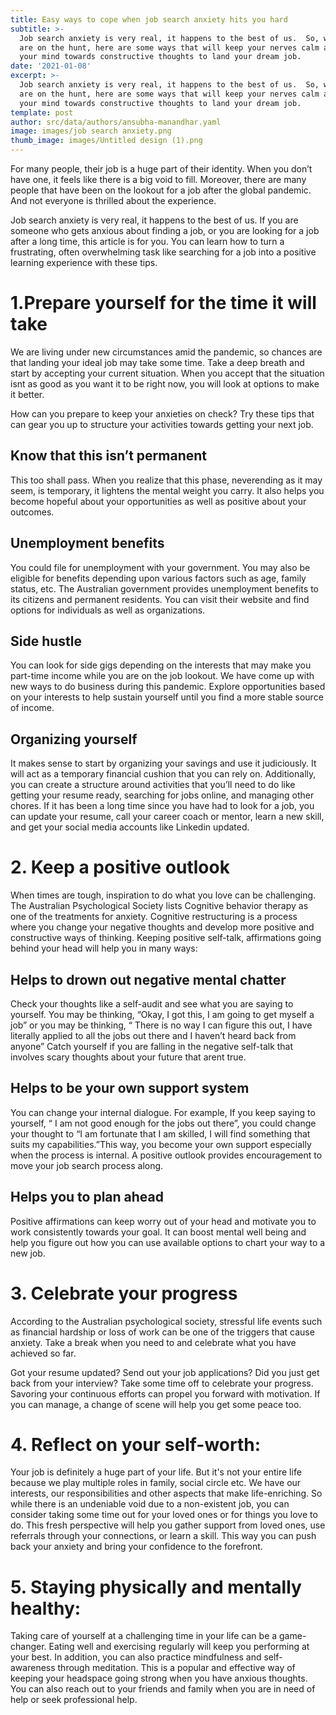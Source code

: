 ```yaml
---
title: Easy ways to cope when job search anxiety hits you hard
subtitle: >-
  Job search anxiety is very real, it happens to the best of us.  So, while you
  are on the hunt, here are some ways that will keep your nerves calm and set
  your mind towards constructive thoughts to land your dream job. 
date: '2021-01-08'
excerpt: >-
  Job search anxiety is very real, it happens to the best of us.  So, while you
  are on the hunt, here are some ways that will keep your nerves calm and set
  your mind towards constructive thoughts to land your dream job. 
template: post
author: src/data/authors/ansubha-manandhar.yaml
image: images/job search anxiety.png
thumb_image: images/Untitled design (1).png
---
```

For many people, their job is a huge part of their identity. When you don’t have one, it feels like there is a big void to fill. Moreover, there are many people that have been on the lookout for a job after the global pandemic. And not everyone is thrilled about the experience.

 Job search anxiety is very real, it happens to the best of us. If you are someone who gets anxious about finding a job, or you are looking for a job after a long time, this article is for you. You can learn how to turn a frustrating, often overwhelming task like searching for a job into a positive learning experience with these tips.

# 1.Prepare yourself for the time it will take 
We are living under new circumstances amid the pandemic, so chances are that landing your ideal job may take some time. Take a deep breath and start by accepting your current situation. When you accept that the situation isnt as good as you want it to be right now, you will look at options to make it better.

How can you prepare to keep your anxieties on check? Try these tips that can gear you up  to structure your activities towards getting your next job.

##  Know that this isn’t permanent 
This too shall pass. When you realize that this phase, neverending as it may seem, is temporary, it lightens the mental  weight you carry. It also helps you become hopeful about your opportunities as well as positive about your outcomes.

## Unemployment benefits
You could file for unemployment with your government. You may also be eligible for benefits depending upon various factors such as age, family status, etc. The Australian government provides unemployment benefits to its citizens and permanent residents. You can visit their website and find options for individuals as well as organizations. 

## Side hustle 
You can look for side gigs depending on the interests that may make you part-time income while you are on the job lookout. We have come up with new ways to do business during this pandemic. Explore opportunities based on your interests to help sustain yourself until you find a more stable source of income. 

## Organizing yourself 
It makes sense to start by organizing your savings and use it judiciously. It will act as a temporary financial cushion that you can rely on. Additionally, you can create a structure around activities that you’ll need to do like getting your resume ready, searching for jobs online, and managing other chores. If it has been a long time since you have had to look for a job, you can update your resume, call your career coach or mentor,  learn a new skill, and get your social media accounts like Linkedin updated. 


# 2. Keep a positive outlook
When times are tough, inspiration to do what you love can be challenging. The Australian Psychological Society lists Cognitive behavior therapy as one of the treatments for anxiety. Cognitive restructuring is a process where you change your negative thoughts and develop more positive and constructive ways of thinking. 
Keeping positive self-talk, affirmations going behind your head will help you in many ways:

## Helps to drown out negative mental chatter
Check your thoughts like a self-audit and see what you are saying to yourself. You may be thinking, “Okay, I got this, I am going to get myself a job” or you may be thinking, “ There is no way I can figure this out, I have literally applied to all the jobs out there and I haven’t heard back from anyone” Catch yourself if you are falling in the negative self-talk that involves scary thoughts about your future that arent true. 

## Helps to be your own support system
You can change your internal dialogue. For example, If you keep saying to yourself, “ I am not good enough for the jobs out there”, you could change your thought to  “I am fortunate that I am skilled, I will find something that suits my capabilities.”This way, you become your own support especially when the process is internal. A positive outlook provides encouragement to move your job search process along. 

## Helps you to plan ahead
Positive affirmations can keep worry out of your head and motivate you to work consistently towards your goal. It can boost mental well being and help you figure out how you can use available options to chart your way to a new job. 



# 3. Celebrate your progress
According to the Australian psychological society, stressful life events such as financial hardship or loss of work can be one of the triggers that cause anxiety. Take a break when you need to and celebrate what you have achieved so far. 

Got your resume updated? Send out your job applications? Did you just get back from your interview? Take some time off to celebrate your progress. Savoring your continuous efforts can propel you forward with motivation. If you can manage, a change of scene will help you get some peace too.

# 4. Reflect on your self-worth: 
Your job is definitely a huge part of your life. But it's not your entire life because we play multiple roles in family, social circle etc. We have our interests, our responsibilities and other aspects that make life-enriching. So while there is an undeniable void due to a non-existent job, you can consider taking some time out for  your loved ones or for things you love to do. This fresh perspective will help you gather support from loved ones, use referrals through your connections, or learn a skill. This way you can push back your anxiety and bring your confidence to the forefront.  

#  5. Staying physically and mentally healthy: 
Taking care of yourself at a challenging time in your life can be a game-changer. Eating well and exercising regularly will keep you performing at your best. In addition, you can also practice mindfulness and self-awareness through meditation. This is a popular and effective way of keeping your headspace going strong when you have anxious thoughts. You can also reach out to your friends and family when you are in need of help or seek professional help.

